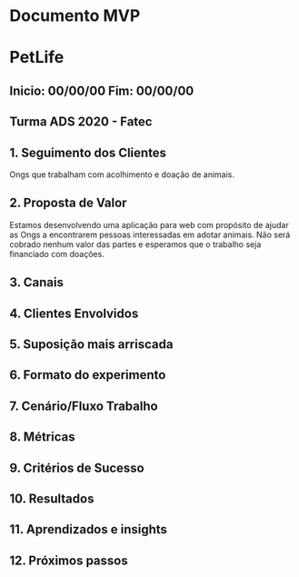 # Documento MVP
# PetLife
## Inicio: 00/00/00 Fim: 00/00/00
## Turma ADS 2020 - Fatec

## 1. Seguimento dos Clientes
Ongs que trabalham com acolhimento e doação de animais.

## 2. Proposta de Valor
Estamos desenvolvendo uma aplicação para web com propósito de ajudar as Ongs a encontrarem pessoas interessadas em adotar animais. Não será cobrado nenhum valor das partes e esperamos que o trabalho seja financiado com doações.

## 3. Canais

## 4. Clientes Envolvidos

## 5. Suposição mais arriscada

## 6. Formato do experimento

## 7. Cenário/Fluxo Trabalho

## 8. Métricas

## 9. Critérios de Sucesso

## 10. Resultados

## 11. Aprendizados e insights

## 12. Próximos passos